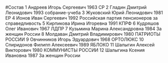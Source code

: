 #Состав
1 Андреев Игорь Сергеевич 1963 СР
2 Гладин Дмитрий Леонидович 1993 собрание-учеба
3 Жуковский Юрий Леонидович 1981 ЕР
4 Ионов Иван Сергеевич 1992 Российская партия пенсионеров за справедливость
5 Кирпикова Ирина Игоревна 1991 КПРФ
6 Кудряшов Олег Иванович 1967 ЛДПР
7 Кузьмина Марина Александровна 1984 За женщин России
8 Молдаван Дмитрий Владимирович 1980 ПАТРИОТЫ РОССИИ
9 Овчинников Игорь Эдуардович 1968 ОРТОЛЮКС
10 Спиридонов Филипп Алексеевич 1989 ЯБЛОКО
11 Шалыгин Алексей Викторович 1980 КОММУНИСТЫ РОССИИ
12 Шалыгина Ксения Ивановна 1987 За женщин России
